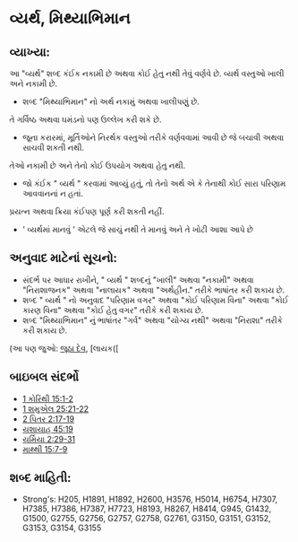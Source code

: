 # વ્યર્થ, મિથ્યાભિમાન 

## વ્યાખ્યા: 

આ "વ્યર્થ" શબ્દ  કંઈક નકામી છે અથવા કોઈ હેતુ નથી તેવું વર્ણવે છે.
વ્યર્થ વસ્તુઓ ખાલી અને નકામી છે.

* શબ્દ "મિથ્યાભિમાન" નો અર્થ નકામું અથવા ખાલીપણું છે.

તે ગર્વિષ્ઠ અથવા ઘમંડનો પણ ઉલ્લેખ કરી શકે છે.

* જૂના કરારમાં, મૂર્તિઓને નિરર્થક વસ્તુઓ તરીકે વર્ણવવામાં આવી છે જે બચાવી અથવા સાચવી શકતી નથી.

તેઓ નકામી છે અને તેનો કોઈ ઉપયોગ અથવા હેતુ નથી.

* જો કંઈક " વ્યર્થ " કરવામાં આવ્યું હતું, તો તેનો અર્થ એ કે તેનાથી કોઈ સારા પરિણામ આવવાનનાં ન હતાં.

પ્રયત્ન અથવા ક્રિયા કંઈપણ પૂર્ણ કરી શકતી નહીં.

* ' વ્યર્થમાં માનવું ' એટલે જે સાચું નથી તે માનવું અને તે ખોટી આશા આપે છે

## અનુવાદ માટેનાં સૂચનો: 

* સંદર્ભ પર આધાર રાખીને, " વ્યર્થ " શબ્દનું "ખાલી" અથવા "નકામી" અથવા "નિરાશાજનક" અથવા "નાલાયક" અથવા "અર્થહીન." તરીકે ભાષાંતર કરી શકાય છે.
* શબ્દ " વ્યર્થ " નો અનુવાદ "પરિણામ વગર" અથવા "કોઈ પરિણામ વિના" અથવા "કોઈ કારણ વિના" અથવા "કોઈ હેતુ વગર" તરીકે કરી શકાય છે.
* શબ્દ "મિથ્યાભિમાન" નું ભાષાંતર "ગર્વ" અથવા "યોગ્ય નથી" અથવા "નિરાશા" તરીકે કરી શકાય છે.

(આ પણ જુઓ: [જૂઠા દેવ](../kt/falsegod.md), [લાયક([

## બાઇબલ સંદર્ભો

* [1 કોરિંથી 15:1-2](../kt/worthy.md)
* [1 શમુએલ 25:21-22](rc://gu/tn/help/1co/15/01)
* [2 પિતર 2:17-19](rc://gu/tn/help/1sa/25/21)
* [યશાયાહ 45:19](rc://gu/tn/help/2pe/02/17)
* [યર્મિયા 2:29-31](rc://gu/tn/help/isa/45/19)
* [માથ્થી 15:7-9](rc://gu/tn/help/jer/02/29)

## શબ્દ માહિતી: 

* Strong's: H205, H1891, H1892, H2600, H3576, H5014, H6754, H7307, H7385, H7386, H7387, H7723, H8193, H8267, H8414, G945, G1432, G1500, G2755, G2756, G2757, G2758, G2761, G3150, G3151, G3152, G3153, G3154, G3155
